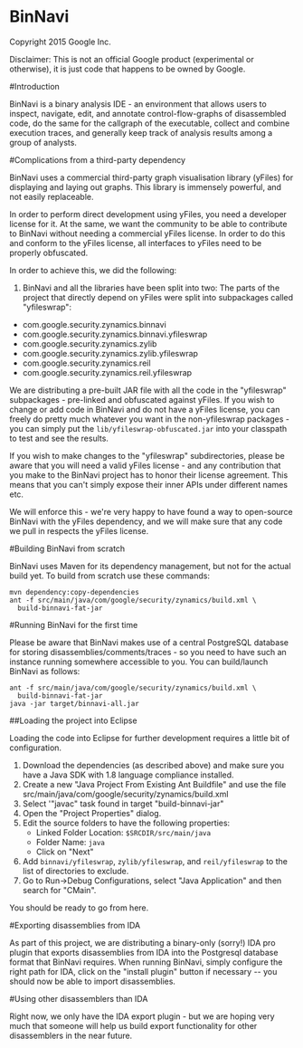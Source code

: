 BinNavi
=======

Copyright 2015 Google Inc.

Disclaimer: This is not an official Google product (experimental or otherwise),
it is just code that happens to be owned by Google.

#Introduction

BinNavi is a binary analysis IDE - an environment that allows users to inspect,
navigate, edit, and annotate control-flow-graphs of disassembled code, do the
same for the callgraph of the executable, collect and combine execution traces,
and generally keep track of analysis results among a group of analysts.

#Complications from a third-party dependency

BinNavi uses a commercial third-party graph visualisation library (yFiles) for
displaying and laying out graphs. This library is immensely powerful, and not
easily replaceable.

In order to perform direct development using yFiles, you need a developer
license for it. At the same, we want the community to be able to contribute to
BinNavi without needing a commercial yFiles license. In order to do this and
conform to the yFiles license, all interfaces to yFiles need to be properly
obfuscated.

In order to achieve this, we did the following:

1) BinNavi and all the libraries have been split into two: The parts of the
project that directly depend on yFiles were split into subpackages called
"yfileswrap":

  * com.google.security.zynamics.binnavi
  * com.google.security.zynamics.binnavi.yfileswrap
  * com.google.security.zynamics.zylib
  * com.google.security.zynamics.zylib.yfileswrap
  * com.google.security.zynamics.reil
  * com.google.security.zynamics.reil.yfileswrap

We are distributing a pre-built JAR file with all the code in the "yfileswrap"
subpackages - pre-linked and obfuscated against yFiles. If you wish to change
or add code in BinNavi and do not have a yFiles license, you can freely do 
pretty much  whatever you want in the non-yfileswrap packages - you can simply
put the ``lib/yfileswrap-obfuscated.jar`` into your classpath to test and see
the results.

If you wish to make changes to the "yfileswrap" subdirectories, please be aware
that you will need a valid yFiles license - and any contribution that you make
to the BinNavi project has to honor their license agreement. This means that
you can't simply expose their inner APIs under different names etc.

We will enforce this - we're very happy to have found a way to open-source
BinNavi with the yFiles dependency, and we will make sure that any code we pull
in respects the yFiles license.

#Building BinNavi from scratch

BinNavi uses Maven for its dependency management, but not for the actual build
yet. To build from scratch use these commands:

    mvn dependency:copy-dependencies
    ant -f src/main/java/com/google/security/zynamics/build.xml \
      build-binnavi-fat-jar

#Running BinNavi for the first time

Please be aware that BinNavi makes use of a central PostgreSQL database for
storing disassemblies/comments/traces - so you need to have such an instance
running somewhere accessible to you. You can build/launch BinNavi as follows:

    ant -f src/main/java/com/google/security/zynamics/build.xml \
      build-binnavi-fat-jar
    java -jar target/binnavi-all.jar

##Loading the project into Eclipse

Loading the code into Eclipse for further development requires a little bit of
configuration.

1. Download the dependencies (as described above) and make sure you have a
   Java SDK with 1.8 language compliance installed.
2. Create a new "Java Project From Existing Ant Buildfile" and use the file
   src/main/java/com/google/security/zynamics/build.xml
3. Select '"javac" task found in target "build-binnavi-jar"
4. Open the "Project Properties" dialog.
5. Edit the source folders to have the following properties:
   * Linked Folder Location: ``$SRCDIR/src/main/java``
   * Folder Name: ``java``
   * Click on "Next"
6. Add ``binnavi/yfileswrap``, ``zylib/yfileswrap``, and ``reil/yfileswrap`` to
   the list of directories to exclude.
7. Go to Run->Debug Configurations, select "Java Application" and then search
   for "CMain". 

You should be ready to go from here.

#Exporting disassemblies from IDA

As part of this project, we are distributing a binary-only (sorry!) IDA pro
plugin that exports disassemblies from IDA into the Postgresql database format
that BinNavi requires. When running BinNavi, simply configure the right path
for IDA, click on the "install plugin" button if necessary -- you should now
be able to import disassemblies.

#Using other disassemblers than IDA

Right now, we only have the IDA export plugin - but we are hoping very much
that someone will help us build export functionality for other disassemblers
in the near future.
